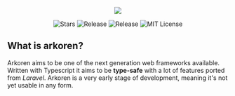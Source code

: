 <p align="center"><a href="https://erik.cat"><img src="https://i.imgur.com/pI1gfCZ.png"></a></p>
<p align="center">
<img src="https://img.shields.io/github/stars/arkoren/framework.svg?style=for-the-badge" alt="Stars">
<img src="https://img.shields.io/github/release/arkoren/framework.svg?style=for-the-badge" alt="Release">
<img src="https://img.shields.io/github/last-commit/Arkoren/framework.svg?style=for-the-badge" alt="Release">
<img src="https://img.shields.io/github/license/Arkoren/framework.svg?style=for-the-badge" alt="MIT License">
</p>

## What is arkoren?

Arkoren aims to be one of the next generation web frameworks available. Written with Typescript it aims to be **type-safe**
with a lot of features ported from *Laravel*. Arkoren is a very early stage of development, meaning it's not yet usable in any form.

